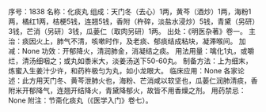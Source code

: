 序号：1838
名称：化痰丸
组成：天门冬（去心）1两，黄芩（酒炒）1两，海粉1两，橘红1两，桔梗5钱，连翘5钱，香附（杵碎，淡盐水浸炒）5钱，青黛（另研）3钱，芒消（另研）3钱，瓜蒌仁（取肉另研）1两。
出处：《明医杂著》卷一。
主治：痰因火上，肺气不清，咳嗽时作，及老痰、郁痰结成粘块，凝滞喉间。
加减：None
功效：开郁降火，清润肺金，消凝结之痰。
用法用量：噙化1丸，或嚼烂，清汤细咽之；或丸如黍米大，淡姜汤送下50-60丸。
制备方法：上为细末，炼蜜入生姜汁少许，和药杵极匀为丸，如小龙眼大。
临床应用：None
各家论述：此方用天门冬、黄芩泄肺火也，海粉、芒消咸以软坚也，瓜蒌仁润肺清痰，香附米开郁降气，连翘开结降火，青黛降郁火，故皆不用香燥之剂。
用药禁忌：None
附注：节斋化痰丸（《医学入门》卷七）。

